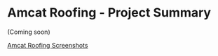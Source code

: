# Amcat Roofing - Project Summary

(Coming soon)

[Amcat Roofing Screenshots](https://photos.app.goo.gl/tWkyDo5SvFenfSYp7)